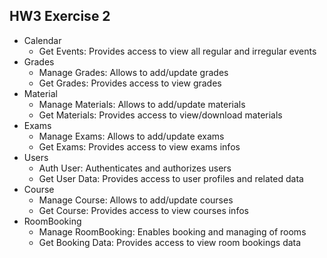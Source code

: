 ## HW3 Exercise 2

- Calendar
  - Get Events: Provides access to view all regular and irregular events
- Grades
  - Manage Grades: Allows to add/update grades
  - Get Grades: Provides access to view grades
- Material
  - Manage Materials: Allows to add/update materials
  - Get Materials: Provides access to view/download materials
- Exams
  - Manage Exams: Allows to add/update exams
  - Get Exams: Provides access to view exams infos
- Users
  - Auth User: Authenticates and authorizes users
  - Get User Data: Provides access to user profiles and related data
- Course
  - Manage Course: Allows to add/update courses
  - Get Course: Provides access to view courses infos
- RoomBooking
  - Manage RoomBooking: Enables booking and managing of rooms
  - Get Booking Data: Provides access to view room bookings data
